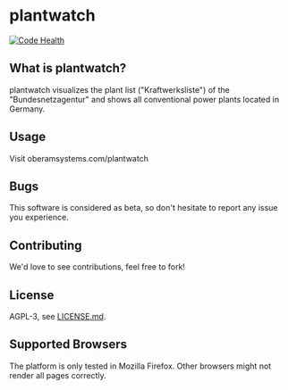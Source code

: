 # plantwatch
[![Code Health](https://landscape.io/github/oberam-eng/oberam-eng/master/landscape.png)](https://landscape.io/github/oberam-eng/plantwatch/master)

## What is plantwatch?

plantwatch visualizes the plant list ("Kraftwerksliste") of the "Bundesnetzagentur" and shows all conventional power plants located in Germany.

## Usage

Visit oberamsystems.com/plantwatch

## Bugs

This software is considered as beta, so don't hesitate to report any issue you experience.

## Contributing

We'd love to see contributions, feel free to fork!

## License

AGPL-3, see [LICENSE.md](LICENSE.md).

## Supported Browsers

The platform is only tested in Mozilla Firefox. Other browsers might not render all pages correctly.